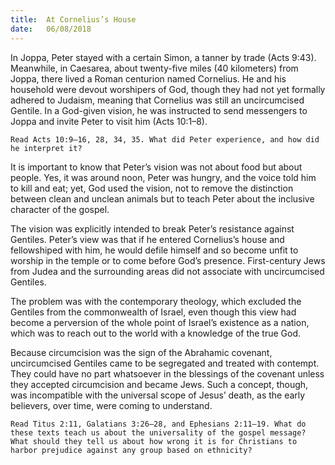 ```yaml
---
title:  At Cornelius’s House
date:   06/08/2018
---
```


In Joppa, Peter stayed with a certain Simon, a tanner by trade (Acts 9:43). Meanwhile, in Caesarea, about twenty-five miles (40 kilometers) from Joppa, there lived a Roman centurion named Cornelius. He and his household were devout worshipers of God, though they had not yet formally adhered to Judaism, meaning that Cornelius was still an uncircumcised Gentile. In a God-given vision, he was instructed to send messengers to Joppa and invite Peter to visit him (Acts 10:1–8).

`Read Acts 10:9–16, 28, 34, 35. What did Peter experience, and how did he interpret it?`

It is important to know that Peter’s vision was not about food but about people. Yes, it was around noon, Peter was hungry, and the voice told him to kill and eat; yet, God used the vision, not to remove the distinction between clean and unclean animals but to teach Peter about the inclusive character of the gospel.

The vision was explicitly intended to break Peter’s resistance against Gentiles. Peter’s view was that if he entered Cornelius’s house and fellowshiped with him, he would defile himself and so become unfit to worship in the temple or to come before God’s presence. First-century Jews from Judea and the surrounding areas did not associate with uncircumcised Gentiles.

The problem was with the contemporary theology, which excluded the Gentiles from the commonwealth of Israel, even though this view had become a perversion of the whole point of Israel’s existence as a nation, which was to reach out to the world with a knowledge of the true God. 

Because circumcision was the sign of the Abrahamic covenant, uncircumcised Gentiles came to be segregated and treated with contempt. They could have no part whatsoever in the blessings of the covenant unless they accepted circumcision and became Jews. Such a concept, though, was incompatible with the universal scope of Jesus’ death, as the early believers, over time, were coming to understand. 

`Read Titus 2:11, Galatians 3:26–28, and Ephesians 2:11–19. What do these texts teach us about the universality of the gospel message? What should they tell us about how wrong it is for Christians to harbor prejudice against any group based on ethnicity?`